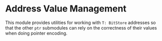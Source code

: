 # Address Value Management

This module provides utilities for working with `T: BitStore` addresses so that
the other `ptr` submodules can rely on the correctness of their values when
doing pointer encoding.
